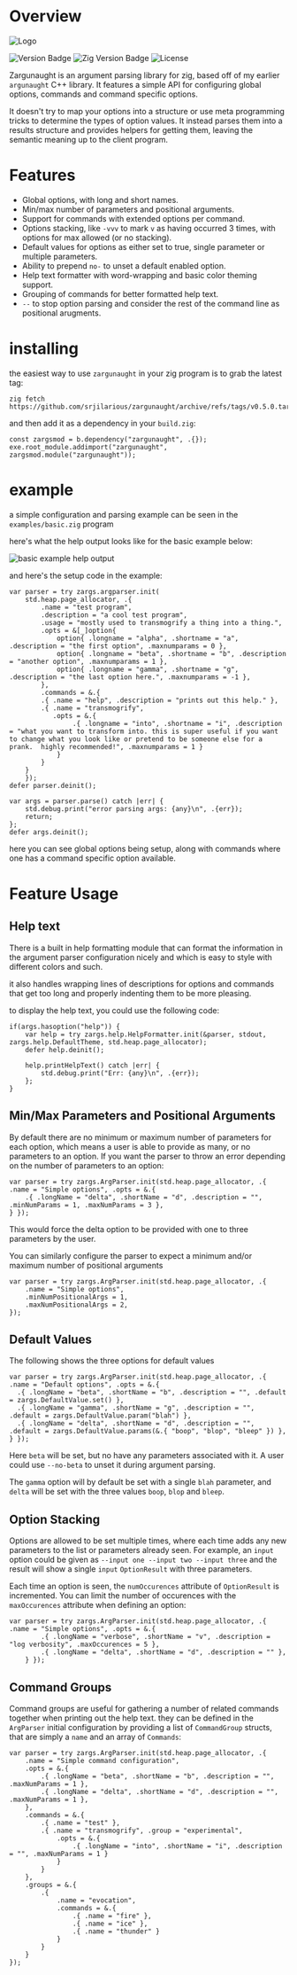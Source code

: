# Overview

![Logo](images/zargunaught.png)

![Version Badge](https://img.shields.io/badge/Version-0.6.1-brightgreen)
![Zig Version Badge](https://img.shields.io/badge/Zig%20Version-0.14.0-%23f7a41d?logo=zig)
![License](https://img.shields.io/badge/License-MIT-blue)

Zargunaught is an argument parsing library for zig, based off of my earlier `argunaught` C++ library.  It features a simple API for configuring global options, commands and command specific options.

It doesn't try to map your options into a structure or use meta programming tricks to determine the types of option values.  It instead parses them into a results structure and provides helpers for getting them, leaving the semantic meaning up to the client program.

# Features

- Global options, with long and short names.
- Min/max number of parameters and positional arguments.
- Support for commands with extended options per command.
- Options stacking, like `-vvv` to mark `v` as having occurred 3 times, with options for max allowed (or no stacking).
- Default values for options as either set to true, single parameter or multiple parameters.
- Ability to prepend `no-` to unset a default enabled option.
- Help text formatter with word-wrapping and basic color theming support.
- Grouping of commands for better formatted help text.
- `--` to stop option parsing and consider the rest of the command line as positional arugments.

# installing

the easiest way to use `zargunaught` in your zig program is to grab the latest tag:

```
zig fetch https://github.com/srjilarious/zargunaught/archive/refs/tags/v0.5.0.tar.gz
```

and then add it as a dependency in your `build.zig`:

```
const zargsmod = b.dependency("zargunaught", .{});
exe.root_module.addimport("zargunaught", zargsmod.module("zargunaught"));
```

# example

a simple configuration and parsing example can be seen in the `examples/basic.zig` program

here's what the help output looks like for the basic example below:

![basic example help output](images/basic_example_help.png)

and here's the setup code in the example:

```zig
var parser = try zargs.argparser.init(
    std.heap.page_allocator, .{ 
        .name = "test program",
        .description = "a cool test program",
        .usage = "mostly used to transmogrify a thing into a thing.",
        .opts = &[_]option{
            option{ .longname = "alpha", .shortname = "a", .description = "the first option", .maxnumparams = 0 },
            option{ .longname = "beta", .shortname = "b", .description = "another option", .maxnumparams = 1 },
            option{ .longname = "gamma", .shortname = "g", .description = "the last option here.", .maxnumparams = -1 },
        },
        .commands = &.{
        .{ .name = "help", .description = "prints out this help." },
        .{ .name = "transmogrify", 
           .opts = &.{
                .{ .longname = "into", .shortname = "i", .description = "what you want to transform into. this is super useful if you want to change what you look like or pretend to be someone else for a prank.  highly recommended!", .maxnumparams = 1 }
            }
        }
    }
    });
defer parser.deinit();

var args = parser.parse() catch |err| {
    std.debug.print("error parsing args: {any}\n", .{err});
    return;
};
defer args.deinit();
```

here you can see global options being setup, along with commands where one has a command specific option available.


# Feature Usage

## Help text
There is a built in help formatting module that can format the information in the argument parser configuration nicely and which is easy to style with different colors and such.

it also handles wrapping lines of descriptions for options and commands that get too long and properly indenting them to be more pleasing.

to display the help text, you could use the following code:

```zig
if(args.hasoption("help")) {
    var help = try zargs.help.HelpFormatter.init(&parser, stdout, zargs.help.DefaultTheme, std.heap.page_allocator);
    defer help.deinit();

    help.printHelpText() catch |err| {
        std.debug.print("Err: {any}\n", .{err});
    };
}
```

## Min/Max Parameters and Positional Arguments

By default there are no minimum or maximum number of parameters for each option, which means a user is able to provide as many, or no parameters to an option.  If you want the parser to throw an error depending on the number of parameters to an option:

```zig
var parser = try zargs.ArgParser.init(std.heap.page_allocator, .{ .name = "Simple options", .opts = &.{
    .{ .longName = "delta", .shortName = "d", .description = "", .minNumParams = 1, .maxNumParams = 3 },
} });
```

This would force the delta option to be provided with one to three parameters by the user.

You can similarly configure the parser to expect a minimum and/or maximum number of positional arguments

```zig
var parser = try zargs.ArgParser.init(std.heap.page_allocator, .{
    .name = "Simple options",
    .minNumPositionalArgs = 1,
    .maxNumPositionalArgs = 2,
});
```

## Default Values

The following shows the three options for default values

```zig
var parser = try zargs.ArgParser.init(std.heap.page_allocator, .{ .name = "Default options", .opts = &.{
  .{ .longName = "beta", .shortName = "b", .description = "", .default = zargs.DefaultValue.set() },
  .{ .longName = "gamma", .shortName = "g", .description = "", .default = zargs.DefaultValue.param("blah") },
  .{ .longName = "delta", .shortName = "d", .description = "", .default = zargs.DefaultValue.params(&.{ "boop", "blop", "bleep" }) },
} });
```

Here `beta` will be set, but no have any parameters associated with it.  A user could use `--no-beta` to unset it during argument parsing.

The `gamma` option will by default be set with a single `blah` parameter, and `delta` will be set with the three values `boop`, `blop` and `bleep`.


## Option Stacking

Options are allowed to be set multiple times, where each time adds any new parameters to the list or parameters already seen.  For example, an `input` option could be given as `--input one --input two --input three` and the result will show a single `input` `OptionResult` with three parameters.

Each time an option is seen, the `numOccurences` attribute of `OptionResult` is incremented.  You can limit the number of occurences with the `maxOccurences` attribute when defining an option:

```zig
var parser = try zargs.ArgParser.init(std.heap.page_allocator, .{ .name = "Simple options", .opts = &.{
        .{ .longName = "verbose", .shortName = "v", .description = "log verbosity", .maxOccurences = 5 },
        .{ .longName = "delta", .shortName = "d", .description = "" },
    } });
```

## Command Groups

Command groups are useful for gathering a number of related commands together when printing out the help text.  they can be defined in the `ArgParser` initial configuration by providing a list of `CommandGroup` structs, that are simply a `name` and an array of `Commands`:

```zig
var parser = try zargs.ArgParser.init(std.heap.page_allocator, .{ 
    .name = "Simple command configuration", 
    .opts = &.{
        .{ .longName = "beta", .shortName = "b", .description = "", .maxNumParams = 1 },
        .{ .longName = "delta", .shortName = "d", .description = "", .maxNumParams = 1 },
    },
    .commands = &.{
        .{ .name = "test" },
        .{ .name = "transmogrify", .group = "experimental",
            .opts = &.{
                .{ .longName = "into", .shortName = "i", .description = "", .maxNumParams = 1 }
            }
        }
    },
    .groups = &.{
        .{
            .name = "evocation",
            .commands = &.{ 
                .{ .name = "fire" },
                .{ .name = "ice" },
                .{ .name = "thunder" }
            }
        }
    }
});
```
